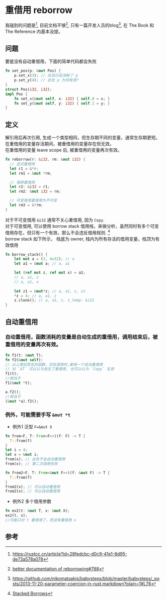 # 重借用 reborrow

我碰到的问题是[^2], 目前文档不够[^1], 只有一篇开发人员的blog[^3], 在 The Book 和 The Reference 内基本没提。

## 问题
要是没有自动重借用，下面的简单代码都会失败
```rust
fn set_pos(p: &mut Pos) {
    p.set_x(3); // 应该已经消耗了 p
    p.set_y(4); // 此处 p 为何有效?
}
struct Pos(i32, i32);
impl Pos {
    fn set_x(&mut self, x: i32) { self.0 = x; }
    fn set_y(&mut self, y: i32) { self.1 = y; }
}
```

## 定义
解引用后再次引用, 生成一个类型相同，但生存期不同的变量，通常生存期更短。  
在重借用的变量存活期间，被重借用的变量存在但无效。  
在重借用的变量 leave scope 后, 被重借用的变量再次有效。  
```rust
fn reborrow(r: &i32, rm: &mut i32) {
  // 显式重借用
  let r1 = &*r;
  let rm1 = &mut *rm;

  // 强转重借用
  let r2: &i32 = r1;
  let rm2: &mut i32 = rm;

  // 可变借用重借用为不可变
  let rm3 = &*rm; 
}
```
对于不可变借用 `&i32` 通常不关心重借用, 因为 `Copy`.  
对于可变借用, 可以使用 borrow stack 借用栈，来做分析，虽然同时有多个可变借用存在，但只有一个有效，那么不会违反借用规则. [^4]  
borrow stack 如下所示， 栈底为 owner, 栈内为所有存活的借用变量，栈顶为有效借用
```rust
fn borrow_stack() {
    let mut a = (3, 4u32); // a
    let a1 = &mut a; // a, a1

    let (ref mut z, ref mut x) = a1;
    // a, a1, z
    // a, a1, x
    
    let z1 = &mut*z; // a, a1, z, z1
    *z = 4; // a, a1, z
    z.clone(); // a, a1, z, z_temp: &i32
}
```

## 自动重借用
### 自动重借用，函数消耗的变量是自动生成的重借用，调用结束后，被重借用的变量再次有效。  
```rust
fn f1(t: &mut T);
fn f2(&mut self);
// 以上类似签名的函数，实际调用时,都有一个自动重借用
// 对 `&T` 可以认为发生了重借用, 也可以认为 `Copy` 生效
f1(t);
//相当于
f1(&mut *t);

a.f2();
//相当于
(&mut *a).f2();
```

### 例外，可能需要手写 `&mut *t`  
  - 例外1 泛型 `F=&mut X`
```rust
fn from<F, T: From<F>>)(f: F) -> T {
  T::from(f)
}
let i = 4;
let x = &mut i;
from(x); // 此处不会自动重借用
from(x); // 第二次调用失败

fn from2<F, T: From<&mut F>>)(f: &mut F) -> T {
  T::from(f)
}
from2(x); // 可以自动重借用
from2(x); // 可以自动重借用
```
  - 例外2 多个借用参数
```rust
fn ex2(t: &mut T, x: &mut X);
ex2(t, x);
//可能只对 t 重借用了，而没有重借用 x
```

## 参考
[^1]: [better documentation of reborrowing#788](https://github.com/rust-lang/reference/issues/788#issuecomment-1420528041)
[^2]: https://rustcc.cn/article?id=28fedcbc-d0c9-41e1-8d95-de73a578a078
[^3]: https://github.com/nikomatsakis/babysteps/blob/master/babysteps/_posts/2013-11-20-parameter-coercion-in-rust.markdown?plain=1#L78
[^4]: [Stacked Borrows](https://rust-unofficial.github.io/too-many-lists/fifth-stacked-borrows.html)

